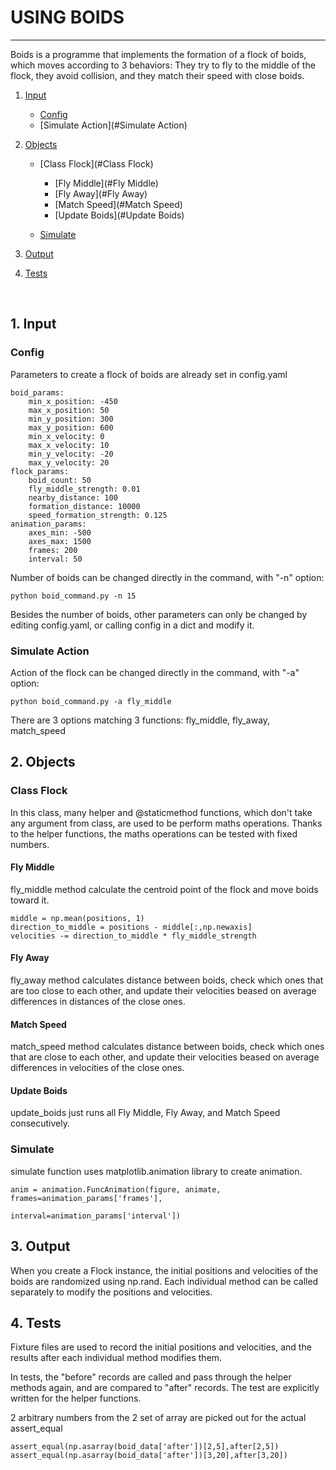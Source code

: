 # USING BOIDS
---------------

Boids is a programme that implements the formation of a flock of boids, which moves according to 3 behaviors: They try to fly to the middle of the flock, they avoid collision, and they match their speed with close boids.

1. [Input](#Input)

	* [Config](#Config)
	* [Simulate Action](#Simulate Action)


2. [Objects](#Objects)

	* [Class Flock](#Class Flock)

		* [Fly Middle](#Fly Middle)
		* [Fly Away](#Fly Away)
		* [Match Speed](#Match Speed)
		* [Update Boids](#Update Boids)

	* [Simulate](#Simulate)
	
3. [Output](#Output)

4. [Tests](#Tests)


<br>

## <a id="Input"></a>1. Input

### <a id="Config"></a>Config

Parameters to create a flock of boids are already set in config.yaml

```
boid_params:
    min_x_position: -450
    max_x_position: 50
    min_y_position: 300
    max_y_position: 600
    min_x_velocity: 0
    max_x_velocity: 10
    min_y_velocity: -20
    max_y_velocity: 20
flock_params:
    boid_count: 50
    fly_middle_strength: 0.01
    nearby_distance: 100
    formation_distance: 10000
    speed_formation_strength: 0.125
animation_params:
    axes_min: -500
    axes_max: 1500
    frames: 200
    interval: 50
```

Number of boids can be changed directly in the command, with "-n" option:
```
python boid_command.py -n 15
```
Besides the number of boids, other parameters can only be changed by editing config.yaml, or calling config in a dict and modify it.


### <a id="Simulate Action"></a>Simulate Action

Action of the flock can be changed directly in the command, with "-a" option:
```
python boid_command.py -a fly_middle
```
There are 3 options matching 3 functions: fly_middle, fly_away, match_speed


## <a id="Objects"></a>2. Objects

### <a id="Class Flock"></a>Class Flock

In this class, many helper and @staticmethod functions, which don't take any argument from class, are used to be perform maths operations. Thanks to the helper functions, the maths operations can be tested with fixed numbers.

#### <a id="Fly Middle"></a>Fly Middle

fly_middle method calculate the centroid point of the flock and move boids toward it.
```
middle = np.mean(positions, 1)
direction_to_middle = positions - middle[:,np.newaxis]
velocities -= direction_to_middle * fly_middle_strength
```

#### <a id="Fly Away"></a>Fly Away

fly_away method calculates distance between boids, check which ones that are too close to each other, and update their velocities beased on average differences in distances of the close ones.

#### <a id="Match Speed"></a>Match Speed

match_speed method calculates distance between boids, check which ones that are close to each other, and update their velocities beased on average differences in velocities of the close ones.

#### <a id="Update Boids"></a>Update Boids

update_boids just runs all Fly Middle, Fly Away, and Match Speed consecutively.

### <a id="Simulate"></a>Simulate

simulate function uses matplotlib.animation library to create animation.
```
anim = animation.FuncAnimation(figure, animate, frames=animation_params['frames'],
                                        interval=animation_params['interval'])
```

## <a id="Output"></a>3. Output

When you create a Flock instance, the initial positions and velocities of the boids are randomized using np.rand. Each individual method can be called separately to modify the positions and velocities.

## <a id="Tests"></a>4. Tests

Fixture files are used to record the initial positions and velocities, and the results after each individual method modifies them.

In tests, the "before" records are called and pass through the helper methods again, and are compared to "after" records. The test are explicitly written for the helper functions.

2 arbitrary numbers from the 2 set of array are picked out for the actual assert_equal
```
assert_equal(np.asarray(boid_data['after'])[2,5],after[2,5])
assert_equal(np.asarray(boid_data['after'])[3,20],after[3,20])
```